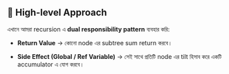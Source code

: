 ## 🔹 High-level Approach

এখানে আমরা recursion এ **dual responsibility pattern** ব্যবহার করি:

- **Return Value** → কোনো node এর subtree sum return করবে।
    
- **Side Effect (Global / Ref Variable)** → সেই সাথে প্রতিটি node এর tilt হিসাব করে একটি accumulator এ যোগ করবে।
